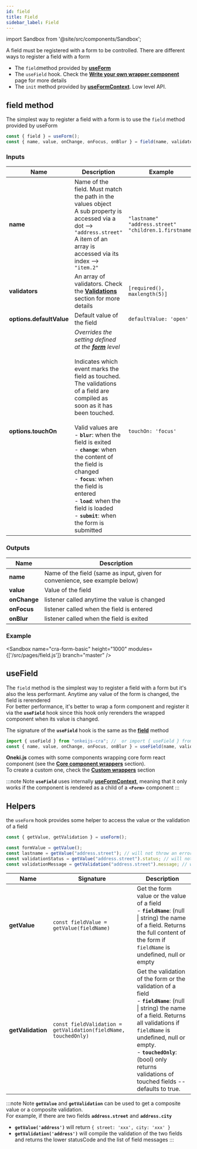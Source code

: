 ```yaml
---
id: field
title: Field
sidebar_label: Field
---
```


import Sandbox from '@site/src/components/Sandbox';

A field must be registered with a form to be controlled.
There are different ways to register a field with a form

- The `field`method provided by **[useForm](./use-form)**
- The `useField` hook. Check the **[Write your own wrapper component](./custom-component)** page for more details
- The `init` method provided by **[useFormContext](./use-form-context)**. Low level API.

## field method

The simplest way to register a field with a form is to use the `field` method provided by useForm

```javascript
const { field } = useForm();
const { name, value, onChange, onFocus, onBlur } = field(name, validators, options);
```

### Inputs

| Name                     | Description                                                                                                                                                                               | Example                                                                                         |
| ------------------------ | ----------------------------------------------------------------------------------------------------------------------------------------------------------------------------------------- | ----------------------------------------------------------------------------------------------- |
| **name**                 | Name of the field. Must match the path in the values object<br /> A sub property is accessed via a dot --> `"address.street"`<br/>A item of an array is accessed via its index --> `"item.2"` | `"lastname"`<br />`"address.street"`<br />`"children.1.firstname"`                                    |
| **validators**           | An array of validators. Check the **[Validations](./validation)** section for more details                                                                                                | `[required(), maxlength(5)]` |
| **options.defaultValue** | Default value of the field                                                                                                                                                                | `defaultValue: 'open'`                                                                                                |
| **options.touchOn** | *Overrides the setting defined at the **[form](./use-form#inputs)** level* <br/><br/>Indicates which event marks the field as touched.<br />The validations of a field are compiled as soon as it has been touched.<br /><br />Valid values are<br /> - **`blur`**: when the field is exited<br /> - **`change`**: when the content of the field is changed<br />  - **`focus`**: when the field is entered<br /> - **`load`**: when the field is loaded<br /> - **`submit`**: when the form is submitted                                         | `touchOn: 'focus'`|

### Outputs

| Name         | Description                                                                 |
| ------------ | --------------------------------------------------------------------------- |
| **name**     | Name of the field (same as input, given for convenience, see example below) |
| **value**    | Value of the field                                                          |
| **onChange** | listener called anytime the value is changed                                |
| **onFocus**   | listener called when the field is entered                                    |
| **onBlur**   | listener called when the field is exited                                    |

### Example

<Sandbox
name="cra-form-basic"
height="1000"
modules={['/src/pages/field.js']}
branch="master"
/>

## useField

The `field` method is the simplest way to register a field with a form but it's also the less performant. Anytime any value of the form is changed, the field is rerendered  
For better performance, it's better to wrap a form component and register it via the **`useField`** hook since this hook only rerenders the wrapped component when its value is changed.

The signature of the **`useField`** hook is the same as the **[field](#field-method)** method

```javascript
import { useField } from "onkeijs-cra"; //  or import { useField } from 'onkeijs-next'
const { name, value, onChange, onFocus, onBlur } = useField(name, validators, options);
```

**Oneki.js** comes with some components wrapping core form react component (see the **[Core component wrappers](./wrapper)** section).  
To create a custom one, check the **[Custom wrappers](./custom-wrapper)** section

:::note Note
**`useField`** uses internally **[useFormContext](./use-form-context)**, meaning that it only works if the component is rendered as a child of a **`<Form>`** component
:::

## Helpers

the `useForm` hook provides some helper to access the value or the validation of a field

```javascript
const { getValue, getValidation } = useForm();

const formValue = getValue();
const lastname = getValue("address.street"); // will not throw an error if address is undefined
const validationStatus = getValue("address.street").status; // will not throw an error if the validation is undefined
const validationMessage = getValidation("address.street").message; // will not throw an error if the validation is undefined
```

| Name              | Signature                                                                                                                                                                               | Description                                                                                                                                                                                                   |
| ----------------- | --------------------------------------------------------------------------------------------------------------------------------------------------------------------------------------- | ------------------------------------------------------------------------------------------------------------------------------------------------------------------------------------------------------------- |
| **getValue**      | `const fieldValue = getValue(fieldName)`                               | Get the form value or the value of a field<br /> - **`fieldName`**: (null \| string) the name of a field. Returns the full content of the form if `fieldName` is undefined, null or empty       |
| **getValidation** | `const fieldValidation = getValidation(fieldName, touchedOnly)` | Get the validation of the form or the validation of a field<br /> - **`fieldName`**: (null \| string) the name of a field. Returns all validations if `fieldName` is undefined, null or empty.<br /> - **`touchedOnly`**: (bool) only returns validations of touched fields -- defaults to true.| 

:::note Note
**`getValue`** and **`getValidation`** can be used to get a composite value or a composite validation.  
For example, if there are two fields **`address.street`** and **`address.city`**

- **`getValue('address')`** will return `{ street: 'xxx', city: 'xxx' }`
- **`getValidation('address')`** will compile the validation of the two fields and returns the lower statusCode and the list of field messages
:::
